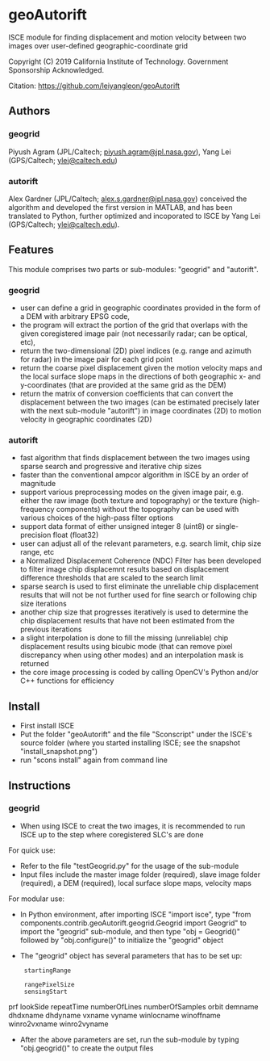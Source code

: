 # geoAutorift
ISCE module for finding displacement and motion velocity between two images over user-defined geographic-coordinate grid

Copyright (C) 2019 California Institute of Technology.  Government Sponsorship Acknowledged.

Citation: https://github.com/leiyangleon/geoAutorift

## Authors

### geogrid
Piyush Agram (JPL/Caltech; piyush.agram@jpl.nasa.gov), Yang Lei (GPS/Caltech; ylei@caltech.edu)

### autorift

Alex Gardner (JPL/Caltech; alex.s.gardner@jpl.nasa.gov) conceived the algorithm and developed the first version in MATLAB, and has been translated to Python, further optimized and incoporated to ISCE by Yang Lei (GPS/Caltech; ylei@caltech.edu).
       
       
## Features
This module comprises two parts or sub-modules: "geogrid" and "autorift".

### geogrid
* user can define a grid in geographic coordinates provided in the form of a DEM with arbitrary EPSG code, 
* the program will extract the portion of the grid that overlaps with the given coregistered image pair (not necessarily radar; can be optical, etc), 
* return the two-dimensional (2D) pixel indices (e.g. range and azimuth for radar) in the image pair for each grid point
* return the coarse pixel displacement given the motion velocity maps and the local surface slope maps in the directions of both geographic x- and y-coordinates (that are provided at the same grid as the DEM)
* return the matrix of conversion coefficients that can convert the displacement between the two images (can be estimated precisely later with the next sub-module "autorift") in image coordinates (2D) to motion velocity in geographic coordinates (2D)

### autorift

* fast algorithm that finds displacement between the two images using sparse search and progressive and iterative chip sizes
* faster than the conventional ampcor algorithm in ISCE by an order of magnitude
* support various preprocessing modes on the given image pair, e.g. either the raw image (both texture and topography) or the texture (high-frequency components) without the topography can be used with various choices of the high-pass filter options 
* support data format of either unsigned integer 8 (uint8) or single-precision float (float32)
* user can adjust all of the relevant parameters, e.g. search limit, chip size range, etc
* a Normalized Displacement Coherence (NDC) Filter has been developed to filter image chip displacemnt results based on displacement difference thresholds that are scaled to the search limit
* sparse search is used to first eliminate the unreliable chip displacement results that will not be not further used for fine search or following chip size iterations
* another chip size that progresses iteratively is used to determine the chip displacement results that have not been estimated from the previous iterations
* a slight interpolation is done to fill the missing (unreliable) chip displacement results using bicubic mode (that can remove pixel discrepancy when using other modes) and an interpolation mask is returned
* the core image processing is coded by calling OpenCV's Python and/or C++ functions for efficiency 


## Install

* First install ISCE
* Put the folder "geoAutorift" and the file "Sconscript" under the ISCE's source folder (where you started installing ISCE; see the snapshot "install_snapshot.png")
* run "scons install" again from command line


## Instructions

### geogrid

* When using ISCE to creat the two images, it is recommended to run ISCE up to the step where coregistered SLC's are done

For quick use:
* Refer to the file "testGeogrid.py" for the usage of the sub-module
* Input files include the master image folder (required), slave image folder (required), a DEM (required), local surface slope maps, velocity maps

For modular use:
* In Python environment, after importing ISCE "import isce", type "from components.contrib.geoAutorift.geogrid.Geogrid import Geogrid" to import the "geogrid" sub-module, and then type "obj = Geogrid()" followed by "obj.configure()" to initialize the "geogrid" object
* The "geogrid" object has several parameters that has to be set up: 

       startingRange 

       rangePixelSize
       sensingStart
prf
lookSide
repeatTime
numberOfLines
numberOfSamples
orbit
demname
dhdxname
dhdyname
vxname
vyname
winlocname
winoffname
winro2vxname
winro2vyname

* After the above parameters are set, run the sub-module by typing "obj.geogrid()" to create the output files


